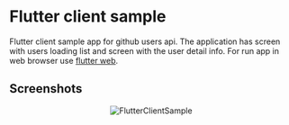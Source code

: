 # Flutter client sample

Flutter client sample app for github users api. The application has screen with users loading list and screen with the user detail info. For run app in web browser use [flutter web](https://flutter.dev/docs/get-started/web#set-up).

## Screenshots
<p align="center">
  <a>
    <img alt="FlutterClientSample" src="https://user-images.githubusercontent.com/13707343/82035956-ef332500-96a8-11ea-9ca4-c85f30847ef5.gif" />
  </a>
</p>
